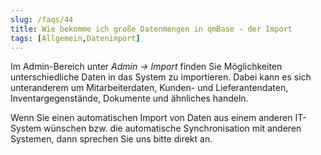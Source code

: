 ```yaml
---
slug: /faqs/44
title: Wie bekomme ich große Datenmengen in qmBase - der Import
tags: [Allgemein,Datenimport]
---
```

Im Admin-Bereich unter *Admin -> Import* finden Sie Möglichkeiten unterschiedliche Daten in das System zu importieren. Dabei kann es sich unteranderem um Mitarbeiterdaten, Kunden- und Lieferantendaten, Inventargegenstände, Dokumente und ähnliches handeln.

Wenn Sie einen automatischen Import von Daten aus einem anderen IT-System wünschen bzw. die automatische Synchronisation mit anderen Systemen, dann sprechen Sie uns bitte direkt an. 